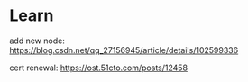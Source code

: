 # Learn

add new node:
https://blog.csdn.net/qq_27156945/article/details/102599336

cert renewal: https://ost.51cto.com/posts/12458
